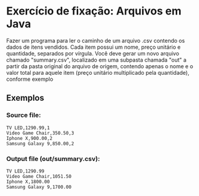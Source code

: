 # Exercício de fixação: Arquivos em Java
Fazer um programa para ler o caminho de um arquivo .csv
contendo os dados de itens vendidos. Cada item possui um
nome, preço unitário e quantidade, separados por vírgula. Você
deve gerar um novo arquivo chamado "summary.csv", localizado
em uma subpasta chamada "out" a partir da pasta original do
arquivo de origem, contendo apenas o nome e o valor total para
aquele item (preço unitário multiplicado pela quantidade),
conforme exemplo

## Exemplos

### Source file:
```
TV LED,1290.99,1
Video Game Chair,350.50,3
Iphone X,900.00,2
Samsung Galaxy 9,850.00,2
```
### Output file (out/summary.csv):
```
TV LED,1290.99
Video Game Chair,1051.50
Iphone X,1800.00
Samsung Galaxy 9,1700.00
```
